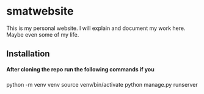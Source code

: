 # smatwebsite

This is my personal website. I will explain and document my work here. Maybe even some of my life.

## Installation
#### After cloning the repo run the following commands if you
#####
  python -m venv venv
  source venv/bin/activate
  python manage.py runserver
